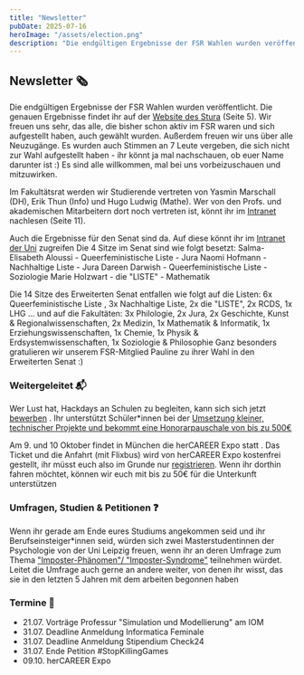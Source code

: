 ```yaml
---
title: "Newsletter"
pubDate: 2025-07-16
heroImage: "/assets/election.png"
description: "Die endgültigen Ergebnisse der FSR Wahlen wurden veröffentlicht. Die genauen Ergebnisse findet ihr auf der Website des Stura. Wir freuen uns sehr, das alle, die bisher schon aktiv im FSR waren und sich aufgestellt haben, auch gewählt wurden."
---
```


## Newsletter 🗞

Die endgültigen Ergebnisse der FSR Wahlen wurden veröffentlicht. Die genauen Ergebnisse findet ihr auf der [Website des Stura](https://stura.uni-leipzig.de/files/public/formulare/Endgultiges_Ergebnis_2025.pdf) (Seite 5). Wir freuen uns sehr, das alle, die bisher schon aktiv im FSR waren und sich aufgestellt haben, auch gewählt wurden. Außerdem freuen wir uns über alle Neuzugänge. Es wurden auch Stimmen an 7 Leute vergeben, die sich nicht zur Wahl aufgestellt haben - ihr könnt ja mal nachschauen, ob euer Name darunter ist :) Es sind alle willkommen, mal bei uns vorbeizuschauen und mitzuwirken.

Im Fakultätsrat werden wir Studierende vertreten von Yasmin Marschall (DH), Erik Thun (Info) und Hugo Ludwig (Mathe). Wer von den Profs. und akademischen Mitarbeitern dort noch vertreten ist, könnt ihr im [Intranet](https://intranet.uni-leipzig.de/neues-aus-der-universitaet/wahlen-und-ergebnisse/#c233006) nachlesen (Seite 11).

Auch die Ergebnisse für den Senat sind da. Auf diese könnt ihr im [Intranet der Uni](https://intranet.uni-leipzig.de/neues-aus-der-universitaet/wahlen-und-ergebnisse/#c233006) zugreifen
Die 4 Sitze im Senat sind wie folgt besetzt: 
Salma-Elisabeth Aloussi - Queerfeministische Liste -  Jura
Naomi Hofmann - Nachhaltige Liste - Jura
Dareen Darwish - Queerfeministische Liste - Soziologie 
Marie Holzwart - die "LISTE" - Mathematik

Die 14 Sitze des Erweiterten Senat entfallen wie folgt auf die Listen: 
6x Queerfeministische Liste , 3x Nachhaltige Liste, 2x die "LISTE", 2x RCDS, 1x LHG
... und auf die Fakultäten: 
3x Philologie, 2x Jura, 2x Geschichte, Kunst & Regionalwissenschaften, 2x Medizin, 1x Mathematik & Informatik, 1x Erziehungswissenschaften, 1x Chemie, 1x Physik & Erdsystemwissenschaften, 1x Soziologie & Philosophie
Ganz besonders gratulieren wir unserem FSR-Mitglied Pauline zu ihrer Wahl in den Erweiterten Senat :)

### Weitergeleitet 📬

Wer Lust hat, Hackdays an Schulen zu begleiten, kann sich sich jetzt [bewerben](https://mys-mentor-innen.de/welcome?redirect=%2F) . Ihr unterstützt Schüler\*innen bei der [Umsetzung kleiner, technischer Projekte und bekommt eine Honorarpauschale von bis zu 500€](https://makeyourschool.de/wp-content/uploads/2025/06/mys_mentorinnen_stellenausschreibung_schuljahr_25-26.pdf) 

Am 9. und 10 Oktober findet in München die herCAREER Expo statt  . Das Ticket und die Anfahrt (mit Flixbus) wird von herCAREER Expo kostenfrei gestellt, ihr müsst euch also im Grunde nur [registrieren](https://www.her-career.com/expo/tickets/). Wenn ihr dorthin fahren möchtet, können wir euch mit bis zu 50€ für die Unterkunft unterstützen

### Umfragen, Studien & Petitionen ❓

Wenn ihr gerade am Ende eures Studiums angekommen seid und ihr Berufseinsteiger*innen seid, würden sich zwei Masterstudentinnen der Psychologie von der Uni Leipzig freuen, wenn ihr an deren Umfrage zum Thema ["Imposter-Phänomen"/ "Imposter-Syndrome"](https://www.soscisurvey.de/start-work-life2025/) teilnehmen würdet. Leitet die Umfrage auch gerne an andere weiter, von denen ihr wisst, das sie in den letzten 5 Jahren mit dem arbeiten begonnen haben

### Termine 📆

- 21.07. Vorträge Professur "Simulation und Modellierung" am IOM
- 31.07. Deadline Anmeldung Informatica Feminale
- 31.07. Deadline Anmeldung Stipendium Check24
- 31.07. Ende Petition #StopKillingGames
- 09.10. herCAREER Expo
